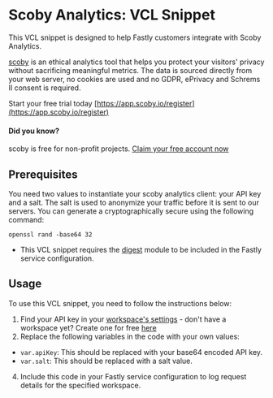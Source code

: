 # Scoby Analytics: VCL Snippet

This VCL snippet is designed to help Fastly customers integrate with Scoby Analytics.

[scoby](https://www.scoby.io) is an ethical analytics tool that helps you protect your visitors' privacy without sacrificing meaningful metrics. The data is sourced directly from your web server, no cookies are used and no GDPR, ePrivacy and Schrems II consent is required.

Start your free trial today [https://app.scoby.io/register](https://app.scoby.io/register)

#### Did you know?
scoby is free for non-profit projects.
[Claim your free account now](mailto:hello@scoby.io?subject=giving%20back)

## Prerequisites
You need two values to instantiate your scoby analytics client: your API key and a salt.
The salt is used to anonymize your traffic before it is sent to our servers.
You can generate a cryptographically secure using the following command:

````shell
openssl rand -base64 32
````

- This VCL snippet requires the [digest](https://docs.fastly.com/en/guides/using-digests-in-vcl/) module to be included in the Fastly service configuration.


## Usage

To use this VCL snippet, you need to follow the instructions below:

1. Find your API key in your [workspace's settings](https://app.scoby.io) - don't have a workspace yet? Create one for free [here](https://app.scoby.io)
3. Replace the following variables in the code with your own values:

- `var.apiKey`: This should be replaced with your base64 encoded API key.
- `var.salt`: This should be replaced with a salt value.

4. Include this code in your Fastly service configuration to log request details for the specified workspace.
